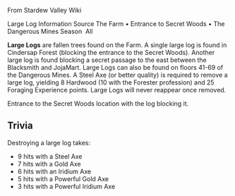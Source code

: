 From Stardew Valley Wiki

Large Log Information Source The Farm • Entrance to Secret Woods • The Dangerous Mines Season  All

**Large Logs** are fallen trees found on the Farm. A single large log is found in Cindersap Forest (blocking the entrance to the Secret Woods). Another large log is found blocking a secret passage to the east between the Blacksmith and JojaMart. Large Logs can also be found on floors 41-69 of the Dangerous Mines. A Steel Axe (or better quality) is required to remove a large log, yielding 8 Hardwood (10 with the Forester profession) and 25 Foraging Experience points. Large Logs will never reappear once removed.

Entrance to the Secret Woods location with the log blocking it.

## Trivia

Destroying a large log takes:

- 9 hits with a Steel Axe
- 7 hits with a Gold Axe
- 6 hits with an Iridium Axe
- 5 hits with a Powerful Gold Axe
- 3 hits with a Powerful Iridium Axe